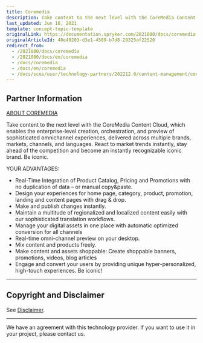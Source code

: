 ```yaml
---
title: Coremedia
description: Take content to the next level with the CoreMedia Content Cloud that can be integrated in the Spryker Commerce OS.
last_updated: Jun 16, 2021
template: concept-topic-template
originalLink: https://documentation.spryker.com/2021080/docs/coremedia
originalArticleId: 40e49203-d3e1-4589-b7d8-29325af22520
redirect_from:
  - /2021080/docs/coremedia
  - /2021080/docs/en/coremedia
  - /docs/coremedia
  - /docs/en/coremedia
  - /docs/scos/user/technology-partners/202212.0/content-management/coremedia.html
---
```


## Partner Information

[ABOUT COREMEDIA](https://www.coremedia.com)

Take content to the next level with the CoreMedia Content Cloud, which enables the enterprise-level creation, orchestration, and preview of sophisticated omnichannel experiences, delivered across multiple brands, markets, channels, and languages. React to market trends instantly, stay ahead of the competition and become an instantly recognizable iconic brand. Be iconic.

YOUR ADVANTAGES:
* Real-Time Integration of Product Catalog, Pricing and Promotions with no duplication of data – or manual copy&paste.
* Design your experiences for home page, category, product, promotion, landing and content pages with drag & drop.
* Make and publish changes instantly.
* Maintain a multitude of regionalized and localized content easily with our sophisticated translation workflows.
* Manage your digital assets in one place with automatic optimized conversion for all channels
* Real-time omni-channel preview on your desktop.
* Mix content and products freely.
* Make content and assets shoppable: Create shoppable banners, promotions, videos, blog articles
* Engage and convert your users by providing unique hyper-personalized, high-touch experiences. Be iconic!

---

## Copyright and Disclaimer

See [Disclaimer](https://github.com/spryker/spryker-documentation).

---
We have an agreement with this technology provider. If you want to use it in your project, please contact us.

<div class="hubspot-form js-hubspot-form" data-portal-id="2770802" data-form-id="163e11fb-e833-4638-86ae-a2ca4b929a41" id="hubspot-1"></div>
